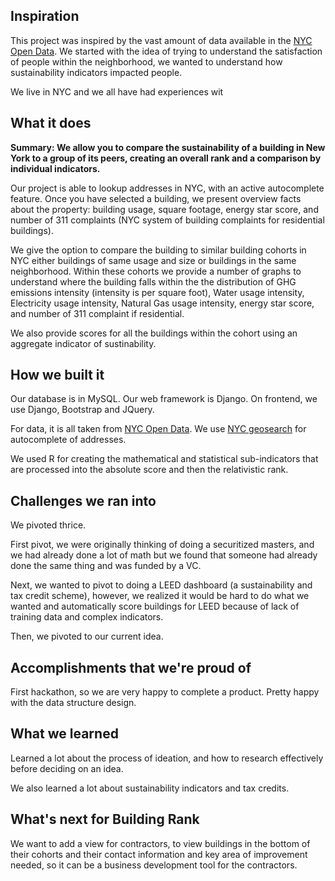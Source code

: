 ## Inspiration
This project was inspired by the vast amount of data available in the [NYC Open Data](https://opendata.cityofnewyork.us/). We started with the idea of trying to understand the satisfaction of people within the neighborhood, we wanted to understand how sustainability indicators impacted people. 

We live in NYC and we all have had experiences wit
## What it does
**Summary: We allow you to compare the sustainability of a building in New York to a group of its peers, creating an overall rank and a comparison by individual indicators.**

Our project is able to lookup addresses in NYC, with an active autocomplete feature. Once you have selected a building, we present overview facts about the property: building usage, square footage, energy star score, and number of 311 complaints (NYC system of building complaints for residential buildings). 

We give the option to compare the building to similar building cohorts in NYC either buildings of same usage and size or buildings in the same neighborhood. Within these cohorts we provide a number of graphs to understand where the building falls within the the distribution of GHG emissions intensity (intensity is per square foot), Water usage intensity, Electricity usage intensity, Natural Gas usage intensity, energy star score, and number of 311 complaint if residential.

We also provide scores for all the buildings within the cohort using an aggregate indicator of sustinability.
## How we built it
Our database is in MySQL. Our web framework is Django. On frontend, we use Django, Bootstrap and JQuery.

For data, it is all taken from [NYC Open Data](https://opendata.cityofnewyork.us/). We use [NYC geosearch](https://geosearch.planninglabs.nyc/) for autocomplete of addresses. 

We used R for creating the mathematical and statistical sub-indicators that are processed into the absolute score and then the relativistic rank.
## Challenges we ran into
We pivoted thrice.

First pivot, we were originally thinking of doing a securitized masters, and we had already done a lot of math but we found that someone had already done the same thing and was funded by a VC.

Next, we wanted to pivot to doing a LEED dashboard (a sustainability and tax credit scheme), however, we realized it would be hard to do what we wanted and automatically score buildings for LEED because of lack of training data and complex indicators.

Then, we pivoted to our current idea.
## Accomplishments that we're proud of
First hackathon, so we are very happy to complete a product. Pretty happy with the data structure design.
## What we learned
Learned a lot about the process of ideation, and how to research effectively before deciding on an idea.

We also learned a lot about sustainability indicators and tax credits.
## What's next for Building Rank
We want to add a view for contractors, to view buildings in the bottom of their cohorts and their contact information and key area of improvement needed, so it can be a business development tool for the contractors. 
